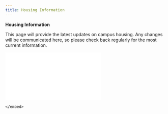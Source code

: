 ```yaml
---
title: Housing Information
---
```


**Housing Information**

This page will provide the latest updates on campus housing. Any changes will be communicated here, so please check back regularly for the most current information.


<object data="images/Housing.pdf" type="application/pdf" width="700px" height="700px">
    <embed src="images/Housing.pdf">
        
    </embed>
</object>

